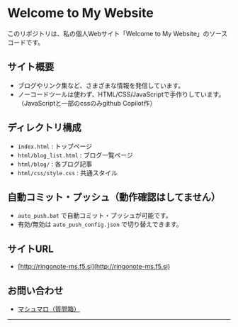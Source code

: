 # Welcome to My Website

このリポジトリは、私の個人Webサイト「Welcome to My Website」のソースコードです。

## サイト概要

- ブログやリンク集など、さまざまな情報を発信しています。
- ノーコードツールは使わず、HTML/CSS/JavaScriptで手作りしています。（JavaScriptと一部のcssのみgithub Copilot作）

## ディレクトリ構成

- `index.html` : トップページ
- `html/blog_list.html` : ブログ一覧ページ
- `html/blog/` : 各ブログ記事
- `html/css/style.css` : 共通スタイル

## 自動コミット・プッシュ（動作確認はしてません）

- `auto_push.bat` で自動コミット・プッシュが可能です。
- 有効/無効は `auto_push_config.json` で切り替えできます。

## サイトURL

- [http://ringonote-ms.f5.si](http://ringonote-ms.f5.si)

## お問い合わせ

- [マシュマロ（質問箱）](https://marshmallow-qa.com/kx0yzczc40ig5qc)

---
